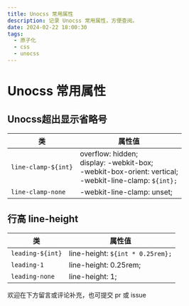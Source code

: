 ```yaml
---
title: Unocss 常用属性
description: 记录 Unocss 常用属性，方便查阅。
date: 2024-02-22 18:00:30
tags:
  - 原子化
  - css
  - unocss
---
```


<script setup>
import PlaygroundWithVariants from '../../.vitepress/theme/components/global/playground/PlaygroundWithVariants.vue'
</script>

# Unocss 常用属性

<PlaygroundWithVariants
    variant='sans'
    :variants="['sans', 'serif', 'mono']"
    prefix='font'
    fixed='text-lg p-2 dark:text-white opacity-85'
    html="The quick brown fox jumps over the lazy dog"
/>
## Unocss超出显示省略号

| **类**              | **属性值**                                                   |
| ------------------- | ------------------------------------------------------------ |
| `line-clamp-${int}` | overflow: hidden;<br/>display: -webkit-box;<br/>-webkit-box-orient: vertical;<br/>-webkit-line-clamp: `${int};` |
| `line-clamp-none`   | -webkit-line-clamp: unset;                                   |

## 行高 line-height

| **类**            | **属性值**                          |
|------------------|----------------------------------|
| `leading-${int}` | line-height: `${int * 0.25rem};` |
| `leading-1`      | line-height: 0.25rem;            |
| `leading-none`   | line-height: 1;                  |

欢迎在下方留言或评论补充，也可提交 pr 或 issue
